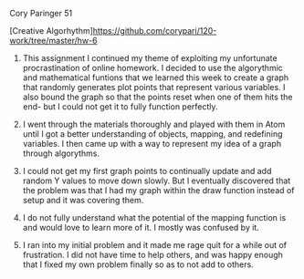 Cory Paringer 51

[Creative Algorhythm]https://github.com/corypari/120-work/tree/master/hw-6

1. This assignment I continued my theme of exploiting my unfortunate procrastination of online homework. I decided to use the algorythmic and mathematical funtions that we learned this week to create a graph that randomly generates plot points that represent various variables. I also bound the graph so that the points reset when one of them hits the end- but I could not get it to fully function perfectly.

2. I went through the materials thoroughly and played with them in Atom until I got a better understanding of objects, mapping, and redefining variables. I then came up with a way to represent my idea of a graph through algorythms.

3. I could not get my first graph points to continually update and add random Y values to move down slowly. But I eventually discovered that the problem was that I had my graph within the draw function instead of setup and it was covering them.

4. I do not fully understand what the potential of the mapping function is and would love to learn more of it. I mostly was confused by it.

5. I ran into my initial problem and it made me rage quit for a while out of frustration. I did not have time to help others, and was happy enough that I fixed my own problem finally so as to not add to others.
